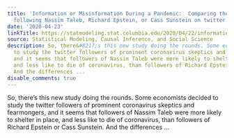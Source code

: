 ```yaml
---
title: 'Information or Misinformation During a Pandemic:  Comparing the effects of
  following Nassim Taleb, Richard Epstein, or Cass Sunstein on twitter.'
date: '2020-04-23'
linkTitle: https://statmodeling.stat.columbia.edu/2020/04/22/information-or-misinformation-during-a-pandemic-comparing-the-effects-of-following-nassim-taleb-richard-epstein-or-cass-sunstein-on-twitter/
source: Statistical Modeling, Causal Inference, and Social Science
description: So, there&#8217;s this new study doing the rounds. Some economists decided
  to study the twitter followers of prominent coronavirus skeptics and fearmongers,
  and it seems that followers of Nassim Taleb were more likely to shelter in place,
  and less like to die of coronavirus, than followers of Richard Epstein or Cass Sunstein.
  And the differences ...
disable_comments: true
---
```

So, there&#8217;s this new study doing the rounds. Some economists decided to study the twitter followers of prominent coronavirus skeptics and fearmongers, and it seems that followers of Nassim Taleb were more likely to shelter in place, and less like to die of coronavirus, than followers of Richard Epstein or Cass Sunstein. And the differences ...
